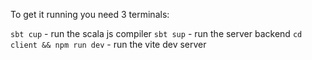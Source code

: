 To get it running you need 3 terminals:

`sbt cup` - run the scala js compiler
`sbt sup` - run the server backend
`cd client && npm run dev` - run the vite dev server
